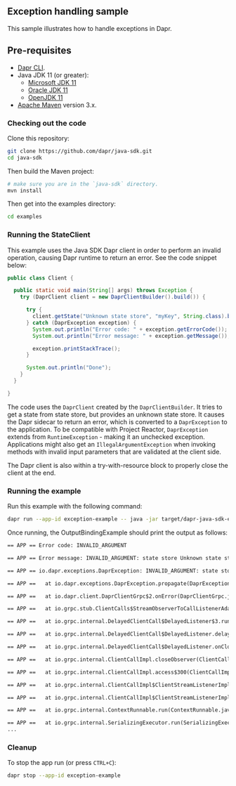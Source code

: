 ## Exception handling sample

This sample illustrates how to handle exceptions in Dapr.

## Pre-requisites

* [Dapr CLI](https://docs.dapr.io/getting-started/install-dapr-cli/).
* Java JDK 11 (or greater):
    * [Microsoft JDK 11](https://docs.microsoft.com/en-us/java/openjdk/download#openjdk-11)
    * [Oracle JDK 11](https://www.oracle.com/technetwork/java/javase/downloads/index.html#JDK11)
    * [OpenJDK 11](https://jdk.java.net/11/)
* [Apache Maven](https://maven.apache.org/install.html) version 3.x.

### Checking out the code

Clone this repository:

```sh
git clone https://github.com/dapr/java-sdk.git
cd java-sdk
```

Then build the Maven project:

```sh
# make sure you are in the `java-sdk` directory.
mvn install
```

Then get into the examples directory:
```sh
cd examples
```

### Running the StateClient
This example uses the Java SDK Dapr client in order to perform an invalid operation, causing Dapr runtime to return an error. See the code snippet below: 

```java
public class Client {

  public static void main(String[] args) throws Exception {
    try (DaprClient client = new DaprClientBuilder().build()) {

      try {
        client.getState("Unknown state store", "myKey", String.class).block();
      } catch (DaprException exception) {
        System.out.println("Error code: " + exception.getErrorCode());
        System.out.println("Error message: " + exception.getMessage());

        exception.printStackTrace();
      }

      System.out.println("Done");
    }
  }

}
```
The code uses the `DaprClient` created by the `DaprClientBuilder`. It tries to get a state from state store, but provides an unknown state store. It causes the Dapr sidecar to return an error, which is converted to a `DaprException` to the application. To be compatible with Project Reactor, `DaprException` extends from `RuntimeException` - making it an unchecked exception. Applications might also get an `IllegalArgumentException` when invoking methods with invalid input parameters that are validated at the client side.

The Dapr client is also within a try-with-resource block to properly close the client at the end.

### Running the example

Run this example with the following command:

<!-- STEP
name: Run exception example 
expected_stdout_lines:
  - '== APP == Error code: INVALID_ARGUMENT'
  - '== APP == Error message: INVALID_ARGUMENT: state store Unknown state store is not found'
background: true
sleep: 5
-->

```bash
dapr run --app-id exception-example -- java -jar target/dapr-java-sdk-examples-exec.jar io.dapr.examples.exception.Client
```

<!-- END_STEP -->

Once running, the OutputBindingExample should print the output as follows:

```txt
== APP == Error code: INVALID_ARGUMENT

== APP == Error message: INVALID_ARGUMENT: state store Unknown state store is not found

== APP == io.dapr.exceptions.DaprException: INVALID_ARGUMENT: state store Unknown state store is not found

== APP == 	at io.dapr.exceptions.DaprException.propagate(DaprException.java:168)

== APP == 	at io.dapr.client.DaprClientGrpc$2.onError(DaprClientGrpc.java:716)

== APP == 	at io.grpc.stub.ClientCalls$StreamObserverToCallListenerAdapter.onClose(ClientCalls.java:478)

== APP == 	at io.grpc.internal.DelayedClientCall$DelayedListener$3.run(DelayedClientCall.java:464)

== APP == 	at io.grpc.internal.DelayedClientCall$DelayedListener.delayOrExecute(DelayedClientCall.java:428)

== APP == 	at io.grpc.internal.DelayedClientCall$DelayedListener.onClose(DelayedClientCall.java:461)

== APP == 	at io.grpc.internal.ClientCallImpl.closeObserver(ClientCallImpl.java:617)

== APP == 	at io.grpc.internal.ClientCallImpl.access$300(ClientCallImpl.java:70)

== APP == 	at io.grpc.internal.ClientCallImpl$ClientStreamListenerImpl$1StreamClosed.runInternal(ClientCallImpl.java:803)

== APP == 	at io.grpc.internal.ClientCallImpl$ClientStreamListenerImpl$1StreamClosed.runInContext(ClientCallImpl.java:782)

== APP == 	at io.grpc.internal.ContextRunnable.run(ContextRunnable.java:37)

== APP == 	at io.grpc.internal.SerializingExecutor.run(SerializingExecutor.java:123)
...

```

### Cleanup

To stop the app run (or press `CTRL+C`):

<!-- STEP
name: Cleanup
-->

```bash
dapr stop --app-id exception-example
```

<!-- END_STEP -->